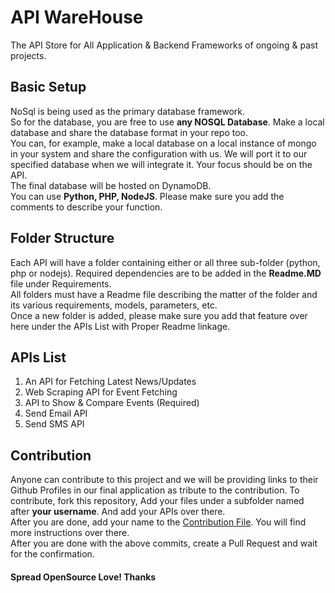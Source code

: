 # API WareHouse
The API Store for All Application &amp; Backend Frameworks of ongoing &amp; past projects.

## Basic Setup
NoSql is being used as the primary database framework.  
So for the database, you are free to use **any NOSQL Database**. Make a local database and share the database format in your repo too.  
You can, for example, make a local database on a local instance of mongo in your system and share the configuration with us. We will port it to our specified database when we will integrate it. Your focus should be on the API.  
The final database will be hosted on DynamoDB.  
You can use **Python, PHP, NodeJS**. Please make sure you add the comments to describe your function.

## Folder Structure
Each API will have a folder containing either or all three sub-folder (python, php or nodejs). Required dependencies are to be added in the **Readme.MD** file under Requirements.  
All folders must have a Readme file describing the matter of the folder and its various requirements, models, parameters, etc.  
Once a new folder is added, please make sure you add that feature over here under the APIs List with Proper Readme linkage.

## APIs List
1. An API for Fetching Latest News/Updates  
2. Web Scraping API for Event Fetching
3. API to Show & Compare Events (Required)
4. Send Email API
5. Send SMS API

## Contribution 
Anyone can contribute to this project and we will be providing links to their Github Profiles in our final application as tribute to the contribution.
To contribute, fork this repository, Add your files under a subfolder named after **your username**. And add your APIs over there.  
After you are done, add your name to the [Contribution File](CONTRIBUTION.md). You will find more instructions over there.  
After you are done with the above commits, create a Pull Request and wait for the confirmation.


#### Spread OpenSource Love! Thanks

